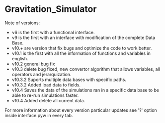 # Gravitation_Simulator


Note of versions:

- v6 is the first with a functional interface.
- v9 is the first with an interface with modification of the complete Data Base.
- v10.+ are version that fix bugs and optimize the code to work better.
- v10.1 is the first with all the information of functions and variables in english.
- v10.2 general bug fix
- v10.3 delete bug fixed, new convertor algorithm that allows variables, all operators and jerarquization.
- v10.3.2 Suports multiple data bases with specific paths.
- v10.3.2 Added load data to fields.
- v10.4 Saves the data of the simulations ran in a specific data base to be able to re-run simulations faster.
- v10.4 Added delete all current data.

For more information about every version particular updates see '?' option inside interface.pyw in every tab.
